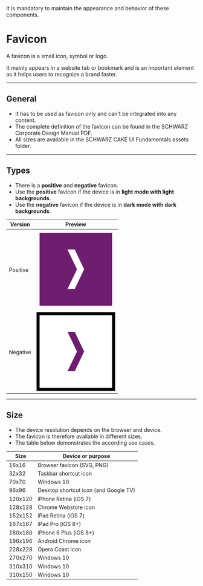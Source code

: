 <AlertWarning alertHeadline="Not modifiable">
It is mandatory to maintain the appearance and behavior of these components.
</AlertWarning>

# Favicon

A favicon is a small icon, symbol or logo.

It mainly appears in a website tab or bookmark and is an important element as it helps users to recognize a brand faster.

---

## General

- It has to be used as favicon only and can't be integrated into any content.
- The complete definition of the favicon can be found in the SCHWARZ Corporate Design Manual PDF.
- All sizes are available in the SCHWARZ CAKE UI Fundamentals assets folder.

---

## Types

- There is a **positive** and **negative** favicon.
- Use the **positive** favicon if the device is in **light mode with light backgrounds**.
- Use the **negative** favicon if the device is in **dark mode with dark backgrounds**.

| Version | Preview |
|---|---|
| Positive | ![Favicon positive](assets/types/positive/positive@1x.png)|
| Negative | ![Favicon positive](assets/types/negative/negative@1x.png)|

---

## Size

- The device resolution depends on the browser and device.
- The favicon is therefore available in different sizes.
- The table below demonstrates the according use cases.

| Size | Device or purpose |
|---|---|
| 16x16 | Browser favicon (SVG, PNG) |
| 32x32 | Taskbar shortcut icon |
| 70x70 | Windows 10 |
| 96x96 | Desktop shortcut icon (and Google TV) |
| 120x120 | iPhone Retina (iOS 7) |
| 128x128 | Chrome Webstore icon |
| 152x152 | iPad Retina (iOS 7) |
| 167x167 | iPad Pro (iOS 8+) |
| 180x180 | iPhone 6 Plus (iOS 8+) |
| 196x196 | Android Chrome icon |
| 228x228 | Opera Coast icon |
| 270x270| Windows 10 |
| 310x310 | Windows 10 |
| 310x150 | Windows 10 |
